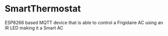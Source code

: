# SmartThermostat
ESP8266 based MQTT device that is able to control a Frigidaire AC using an IR LED making it a Smart AC
